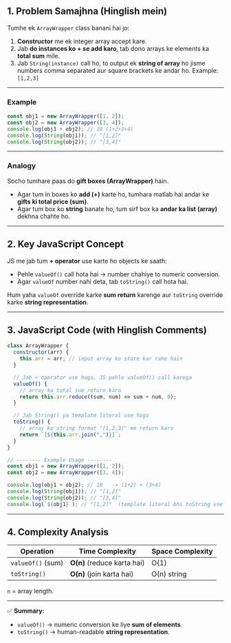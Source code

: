 ## **1. Problem Samajhna (Hinglish mein)**

Tumhe ek `ArrayWrapper` class banani hai jo:

1. **Constructor** me ek integer array accept kare.
2. Jab **do instances ko + se add karo**, tab dono arrays ke elements ka **total sum** mile.
3. Jab `String(instance)` call ho, to output ek **string of array** ho jisme numbers comma separated aur square brackets ke andar ho.
   Example: `[1,2,3]`

---

### **Example**

```js
const obj1 = new ArrayWrapper([1, 2]);
const obj2 = new ArrayWrapper([3, 4]);
console.log(obj1 + obj2); // 10 (1+2+3+4)
console.log(String(obj1)); // "[1,2]"
console.log(String(obj2)); // "[3,4]"
```

---

### Analogy

Socho tumhare paas do **gift boxes (ArrayWrapper)** hain.

- Agar tum in boxes ko **add (+)** karte ho, tumhara matlab hai andar ke **gifts ki total price (sum)**.
- Agar tum box ko **string** banate ho, tum sirf box ka **andar ka list (array)** dekhna chahte ho.

---

## **2. Key JavaScript Concept**

JS me jab tum **+ operator** use karte ho objects ke saath:

- Pehle `valueOf()` call hota hai → number chahiye to numeric conversion.
- Agar `valueOf` number nahi deta, tab `toString()` call hota hai.

Hum yaha `valueOf` override karke **sum return** karenge
aur `toString` override karke **string representation**.

---

## **3. JavaScript Code (with Hinglish Comments)**

```javascript
class ArrayWrapper {
  constructor(arr) {
    this.arr = arr; // input array ko store kar rahe hain
  }

  // Jab + operator use hoga, JS pehle valueOf() call karega
  valueOf() {
    // array ka total sum return karo
    return this.arr.reduce((sum, num) => sum + num, 0);
  }

  // Jab String() ya template literal use hoga
  toString() {
    // array ko string format "[1,2,3]" me return karo
    return `[${this.arr.join(",")}]`;
  }
}

// -------- Example Usage --------
const obj1 = new ArrayWrapper([1, 2]);
const obj2 = new ArrayWrapper([3, 4]);

console.log(obj1 + obj2); // 10   -> (1+2) + (3+4)
console.log(String(obj1)); // "[1,2]"
console.log(String(obj2)); // "[3,4]"
console.log(`${obj1}`); // "[1,2]"  (template literal bhi toString use karega)
```

---

## **4. Complexity Analysis**

| Operation         | Time Complexity             | Space Complexity |
| ----------------- | --------------------------- | ---------------- |
| `valueOf()` (sum) | **O(n)** (reduce karta hai) | O(1)             |
| `toString()`      | **O(n)** (join karta hai)   | O(n) string      |

`n` = array length.

---

✅ **Summary:**

- `valueOf()` → numeric conversion ke liye **sum of elements**.
- `toString()` → human-readable **string representation**.
